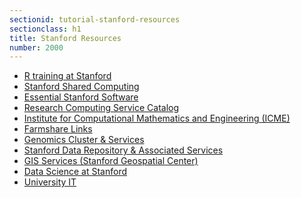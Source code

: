 ```yaml
---
sectionid: tutorial-stanford-resources
sectionclass: h1
title: Stanford Resources
number: 2000
---
```


<ul>
<li><a href="http://r.stanford.edu/">R training at Stanford</a></li>
<li><a href="https://itservices.stanford.edu/service/sharedcomputing">Stanford Shared Computing</a></li>
<li><a href="https://uit.stanford.edu/software">Essential Stanford Software</a></li>
<li><a href="https://itservices.stanford.edu/services/category/research-computing">Research Computing Service Catalog</a></li>
<li><a href="http://icme.stanford.edu/">Institute for Computational Mathematics and Engineering (ICME)</a></li>
<li><a href="https://web.stanford.edu/group/farmshare/cgi-bin/wiki/index.php/Main_Page#Links">Farmshare Links</a></li>
<li><a href="http://gbsc.stanford.edu/">Genomics Cluster &amp; Services</a></li>
<li><a href="https://sdr.stanford.edu/">Stanford Data Repository &amp; Associated Services</a></li>
<li><a href="http://library.stanford.edu/research/stanford-geospatial-center">GIS Services (Stanford Geospatial Center)</a></li>
<li><a href="https://datascience.stanford.edu/">Data Science at Stanford</a></li>
<li><a href="https://itservices.stanford.edu/">University IT</a></li>
</ul>
